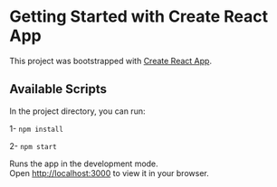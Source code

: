 # Getting Started with Create React App

This project was bootstrapped with [Create React App](https://github.com/facebook/create-react-app).

## Available Scripts

In the project directory, you can run:

1- `npm install`

2- `npm start`

Runs the app in the development mode.\
Open [http://localhost:3000](http://localhost:3000) to view it in your browser.